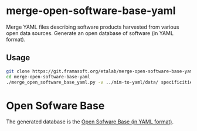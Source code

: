 # merge-open-software-base-yaml

Merge YAML files describing software products harvested from various open data sources.
Generate an open database of software (in YAML format).

## Usage

```bash
git clone https://git.framasoft.org/etalab/merge-open-software-base-yaml.git
cd merge-open-software-base-yaml
./merge_open_software_base_yaml.py -v ../mim-to-yaml/data/ specificities/ ../udd-to-yaml/yaml/ data/
```

# Open Sofware Base

The generated database is the [Open Sofware Base (in YAML format)](https://git.framasoft.org/etalab/open-software-base-yaml).
